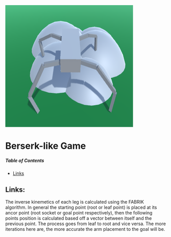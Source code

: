  <p float="left">
  <img src="https://raw.githubusercontent.com/liviusgrosu/Fabrik-Inverse-Kinematics-Spider/main/Pictures/diagram_4.png" width="400" height="380">
 </p>

# Berserk-like Game

##### Table of Contents  
* [Links](#links)
## Links:

The inverse kinemetics of each leg is calculated using the FABRIK algorithm. In general the starting point (root or leaf point) is placed
at its ancor point (root socket or goal point respectively), then the following points position is calculated based off a vector between itself and 
the previous point. The process goes from leaf to root and vice versa. The more iterations here are, the more accurate the arm placement to the
goal will be.